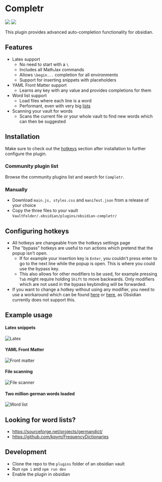 # Completr
[![](https://img.shields.io/github/v/release/tth05/obsidian-completr?style=flat-square)](https://github.com/tth05/obsidian-completr/releases)
![](https://img.shields.io/github/downloads/tth05/obsidian-completr/total?style=flat-square)

This plugin provides advanced auto-completion functionality for obsidian.

## Features
- Latex support
    - No need to start with a `\`
    - Includes all MathJax commands
    - Allows `\begin...` completion for all environments
    - Support for inserting snippets with placeholders
- YAML Front Matter support
    - Learns any key with any value and provides completions for them
- Word list support
    - Load files where each line is a word
    - Performant, even with very big [lists](#looking-for-word-lists)
- Scanning your vault for words
    - Scans the current file or your whole vault to find new words which can then be suggested

## Installation
Make sure to check out the [hotkeys](#configuring-hotkeys) section after installation to further configure the plugin.
### Community plugin list
Browse the community plugins list and search for `Completr`.
### Manually
- Download `main.js, styles.css` and `manifest.json` from a release of your choice
- Copy the three files to your vault `VaultFolder/.obsidian/plugins/obsidian-completr/`

## Configuring hotkeys
- All hotkeys are changeable from the hotkeys settings page
- The "bypass" hotkeys are useful to run actions which pretend that the popup isn't open.
    - If for example your insertion key is `Enter`, you couldn't press enter to go to the next line while the popup is open. This is where you could use the bypass key.
    - This also allows for other modifiers to be used, for example pressing `Tab` might require holding `Shift` to move backwards. Only modifiers which are not used in the bypass keybinding will be forwarded.
- If you want to change a hotkey without using any modifier, you need to use a workaround which can be found [here](https://forum.obsidian.md/t/be-able-of-using-the-function-keys-f1-f12-to-perform-functions/15748/7) or [here](https://forum.obsidian.md/t/function-keys-cant-be-bound-as-hotkeys-without-modifiers/26956/4), as Obsidian currently does not support this.

## Example usage
#### Latex snippets
![Latex](https://user-images.githubusercontent.com/36999320/146680089-57390cd7-e3c3-418c-9c55-9536259bb956.gif)
#### YAML Front Matter
![Front matter](https://user-images.githubusercontent.com/36999320/148700639-6cb48631-0b2f-45b8-b48a-40357425e8bf.gif)
#### File scanning
![File scanner](https://user-images.githubusercontent.com/36999320/146680134-33d8393b-956a-4028-ab2f-62526f76984d.gif)
#### Two million german words loaded
![Word list](https://user-images.githubusercontent.com/36999320/146680359-ae572473-8919-4927-a6f5-bc39800a5c23.gif)

## Looking for word lists?
- https://sourceforge.net/projects/germandict/
- https://github.com/kpym/FrequencyDictionaries

## Development
- Clone the repo to the `plugins` folder of an obsidian vault
- Run `npm i` and `npm run dev`
- Enable the plugin in obsidian

